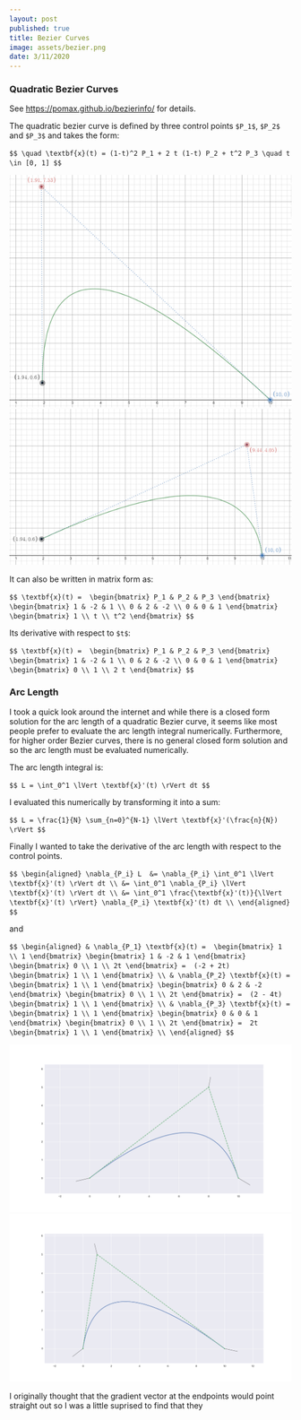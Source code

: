 ```yaml
---
layout: post
published: true
title: Bezier Curves
image: assets/bezier.png
date: 3/11/2020
---
```

### Quadratic Bezier Curves

See <https://pomax.github.io/bezierinfo/> for details.

The quadratic bezier curve is defined by three control points `$P_1$`, `$P_2$` and `$P_3$` and takes the form:

`$$
\quad \textbf{x}(t) = (1-t)^2 P_1 + 2 t (1-t) P_2 + t^2 P_3
\quad t \in [0, 1]
$$`

![](assets/bezier1.png)
![](assets/bezier2.png)

It can also be written in matrix form as:

`$$
\textbf{x}(t) = 
\begin{bmatrix} P_1 & P_2 & P_3 \end{bmatrix}
\begin{bmatrix} 1 & -2 & 1 \\ 0 & 2 & -2 \\ 0 & 0 & 1 \end{bmatrix}
\begin{bmatrix} 1 \\ t \\ t^2 \end{bmatrix}
$$`

Its derivative with respect to `$t$`:

`$$
\textbf{x}(t) = 
\begin{bmatrix} P_1 & P_2 & P_3 \end{bmatrix}
\begin{bmatrix} 1 & -2 & 1 \\ 0 & 2 & -2 \\ 0 & 0 & 1 \end{bmatrix}
\begin{bmatrix} 0 \\ 1 \\ 2 t \end{bmatrix}
$$`

### Arc Length

I took a quick look around the internet and while there is a closed form solution for the arc length of a quadratic Bezier curve, it seems like most people prefer to evaluate the arc length integral numerically. Furthermore, for higher order Bezier curves, there is no general closed form solution and so the arc length must be evaluated numerically. 

The arc length integral is:

`$$
L = \int_0^1 \lVert \textbf{x}'(t) \rVert dt
$$`

I evaluated this numerically by transforming it into a sum:

`$$
L = \frac{1}{N} \sum_{n=0}^{N-1} \lVert \textbf{x}'(\frac{n}{N}) \rVert
$$`

Finally I wanted to take the derivative of the arc length with respect to the control points. 

`$$
\begin{aligned}
    \nabla_{P_i} L 
    &= \nabla_{P_i} \int_0^1 \lVert \textbf{x}'(t) \rVert dt \\
    &= \int_0^1 \nabla_{P_i} \lVert \textbf{x}'(t) \rVert dt \\
	&= \int_0^1 \frac{\textbf{x}'(t)}{\lVert \textbf{x}'(t) \rVert} \nabla_{P_i} \textbf{x}'(t) dt \\
\end{aligned}
$$`

and

`$$
\begin{aligned}
    & \nabla_{P_1} \textbf{x}(t) = 
    \begin{bmatrix} 1 \\ 1 \end{bmatrix}
    \begin{bmatrix} 1 & -2 & 1 \end{bmatrix}
    \begin{bmatrix} 0 \\ 1 \\ 2t \end{bmatrix}
    = 
    (-2 + 2t) \begin{bmatrix} 1 \\ 1 \end{bmatrix} \\
    & \nabla_{P_2} \textbf{x}(t) = 
    \begin{bmatrix} 1 \\ 1 \end{bmatrix}
    \begin{bmatrix} 0 & 2 & -2 \end{bmatrix}
    \begin{bmatrix} 0 \\ 1 \\ 2t \end{bmatrix}
    = 
    (2 - 4t) \begin{bmatrix} 1 \\ 1 \end{bmatrix} \\
    & \nabla_{P_3} \textbf{x}(t) = 
    \begin{bmatrix} 1 \\ 1 \end{bmatrix}
    \begin{bmatrix} 0 & 0 & 1 \end{bmatrix}
    \begin{bmatrix} 0 \\ 1 \\ 2t \end{bmatrix}
    = 
    2t \begin{bmatrix} 1 \\ 1 \end{bmatrix} \\
\end{aligned}
$$`

![](assets/bezier3.png)
![](assets/bezier4.png)

I originally thought that the gradient vector at the endpoints would point straight out so I was a little suprised to find that they 